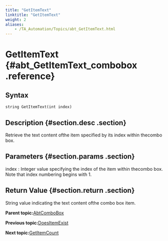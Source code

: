 ```yaml
--- 
title: "GetItemText"
linktitle: "GetItemText"
weight: 2
aliases: 
    - /TA_Automation/Topics/abt_GetItemText.html
---
```

# GetItemText {#abt_GetItemText_combobox .reference}

## Syntax

`string GetItemText(int index)`

## Description {#section.desc .section}

Retrieve the text content ofthe item specified by its index within thecombo box.

## Parameters {#section.params .section}

index
:   Integer value specifying the index of the item within thecombo box. Note that index numbering begins with 1.

## Return Value {#section.return .section}

String value indicating the text content ofthe combo box item.

**Parent topic:**[AbtComboBox](../../TA_Automation/Topics/abt_AbtComboBox.html)

**Previous topic:**[DoesItemExist](../../TA_Automation/Topics/abt_DoesItemExist.html)

**Next topic:**[GetItemCount](../../TA_Automation/Topics/abt_GetItemCount.html)

